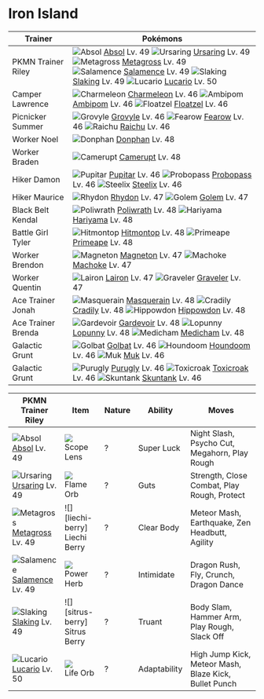 # Iron Island

Trainer                    | Pokémons
---                        | ---
PKMN Trainer Riley         | ![][359]  [Absol] Lv. 49  ![][217]  [Ursaring] Lv. 49  ![][376]  [Metagross] Lv. 49 <br> ![][373]  [Salamence] Lv. 49  ![][289]  [Slaking] Lv. 49  ![][448]  [Lucario] Lv. 50
Camper Lawrence            | ![][005]  [Charmeleon] Lv. 46  ![][424]  [Ambipom] Lv. 46  ![][419]  [Floatzel] Lv. 46
Picnicker Summer           | ![][253]  [Grovyle] Lv. 46  ![][022]  [Fearow] Lv. 46  ![][026]  [Raichu] Lv. 46
Worker Noel                | ![][232]  [Donphan] Lv. 48
Worker Braden              | ![][323]  [Camerupt] Lv. 48
Hiker Damon                | ![][247]  [Pupitar] Lv. 46  ![][476]  [Probopass] Lv. 46  ![][208]  [Steelix] Lv. 46
Hiker Maurice              | ![][112]  [Rhydon] Lv. 47  ![][076]  [Golem] Lv. 47
Black Belt Kendal          | ![][062]  [Poliwrath] Lv. 48  ![][297]  [Hariyama] Lv. 48
Battle Girl Tyler          | ![][237]  [Hitmontop] Lv. 48  ![][057]  [Primeape] Lv. 48
Worker Brendon             | ![][082]  [Magneton] Lv. 47  ![][067]  [Machoke] Lv. 47
Worker Quentin             | ![][305]  [Lairon] Lv. 47  ![][075]  [Graveler] Lv. 47
Ace Trainer Jonah          | ![][284]  [Masquerain] Lv. 48  ![][346]  [Cradily] Lv. 48  ![][450]  [Hippowdon] Lv. 48
Ace Trainer Brenda         | ![][282]  [Gardevoir] Lv. 48  ![][428]  [Lopunny] Lv. 48  ![][308]  [Medicham] Lv. 48
Galactic Grunt             | ![][042]  [Golbat] Lv. 46  ![][229]  [Houndoom] Lv. 46  ![][089]  [Muk] Lv. 46
Galactic Grunt             | ![][432]  [Purugly] Lv. 46  ![][454]  [Toxicroak] Lv. 46  ![][435]  [Skuntank] Lv. 46

PKMN Trainer Riley | Item         | Nature  | Ability       | Moves
---                | ---          | ---     | ---           | ---
![][359]<br> [Absol] Lv. 49           | ![][scope-lens]<br> Scope Lens          | ?        | Super Luck          | Night Slash, Psycho Cut, Megahorn, Play Rough
![][217]<br> [Ursaring] Lv. 49        | ![][flame-orb]<br> Flame Orb            | ?        | Guts                | Strength, Close Combat, Play Rough, Protect
![][376]<br> [Metagross] Lv. 49       | ![][liechi-berry]<br> Liechi Berry      | ?        | Clear Body          | Meteor Mash, Earthquake, Zen Headbutt, Agility
![][373]<br> [Salamence] Lv. 49       | ![][power-herb]<br> Power Herb          | ?        | Intimidate          | Dragon Rush, Fly, Crunch, Dragon Dance
![][289]<br> [Slaking] Lv. 49         | ![][sitrus-berry]<br> Sitrus Berry      | ?        | Truant              | Body Slam, Hammer Arm, Play Rough, Slack Off
![][448]<br> [Lucario] Lv. 50         | ![][life-orb]<br> Life Orb              | ?        | Adaptability        | High Jump Kick, Meteor Mash, Blaze Kick, Bullet Punch


[005]: https://raw.githubusercontent.com/PokeAPI/sprites/master/sprites/pokemon/5.png "Charmeleon"
[022]: https://raw.githubusercontent.com/PokeAPI/sprites/master/sprites/pokemon/22.png "Fearow"
[026]: https://raw.githubusercontent.com/PokeAPI/sprites/master/sprites/pokemon/26.png "Raichu"
[042]: https://raw.githubusercontent.com/PokeAPI/sprites/master/sprites/pokemon/42.png "Golbat"
[057]: https://raw.githubusercontent.com/PokeAPI/sprites/master/sprites/pokemon/57.png "Primeape"
[062]: https://raw.githubusercontent.com/PokeAPI/sprites/master/sprites/pokemon/62.png "Poliwrath"
[067]: https://raw.githubusercontent.com/PokeAPI/sprites/master/sprites/pokemon/67.png "Machoke"
[075]: https://raw.githubusercontent.com/PokeAPI/sprites/master/sprites/pokemon/75.png "Graveler"
[076]: https://raw.githubusercontent.com/PokeAPI/sprites/master/sprites/pokemon/76.png "Golem"
[082]: https://raw.githubusercontent.com/PokeAPI/sprites/master/sprites/pokemon/82.png "Magneton"
[089]: https://raw.githubusercontent.com/PokeAPI/sprites/master/sprites/pokemon/89.png "Muk"
[112]: https://raw.githubusercontent.com/PokeAPI/sprites/master/sprites/pokemon/112.png "Rhydon"
[208]: https://raw.githubusercontent.com/PokeAPI/sprites/master/sprites/pokemon/208.png "Steelix"
[217]: https://raw.githubusercontent.com/PokeAPI/sprites/master/sprites/pokemon/217.png "Ursaring"
[229]: https://raw.githubusercontent.com/PokeAPI/sprites/master/sprites/pokemon/229.png "Houndoom"
[232]: https://raw.githubusercontent.com/PokeAPI/sprites/master/sprites/pokemon/232.png "Donphan"
[237]: https://raw.githubusercontent.com/PokeAPI/sprites/master/sprites/pokemon/237.png "Hitmontop"
[247]: https://raw.githubusercontent.com/PokeAPI/sprites/master/sprites/pokemon/247.png "Pupitar"
[253]: https://raw.githubusercontent.com/PokeAPI/sprites/master/sprites/pokemon/253.png "Grovyle"
[282]: https://raw.githubusercontent.com/PokeAPI/sprites/master/sprites/pokemon/282.png "Gardevoir"
[284]: https://raw.githubusercontent.com/PokeAPI/sprites/master/sprites/pokemon/284.png "Masquerain"
[289]: https://raw.githubusercontent.com/PokeAPI/sprites/master/sprites/pokemon/289.png "Slaking"
[297]: https://raw.githubusercontent.com/PokeAPI/sprites/master/sprites/pokemon/297.png "Hariyama"
[305]: https://raw.githubusercontent.com/PokeAPI/sprites/master/sprites/pokemon/305.png "Lairon"
[308]: https://raw.githubusercontent.com/PokeAPI/sprites/master/sprites/pokemon/308.png "Medicham"
[323]: https://raw.githubusercontent.com/PokeAPI/sprites/master/sprites/pokemon/323.png "Camerupt"
[346]: https://raw.githubusercontent.com/PokeAPI/sprites/master/sprites/pokemon/346.png "Cradily"
[359]: https://raw.githubusercontent.com/PokeAPI/sprites/master/sprites/pokemon/359.png "Absol"
[373]: https://raw.githubusercontent.com/PokeAPI/sprites/master/sprites/pokemon/373.png "Salamence"
[376]: https://raw.githubusercontent.com/PokeAPI/sprites/master/sprites/pokemon/376.png "Metagross"
[419]: https://raw.githubusercontent.com/PokeAPI/sprites/master/sprites/pokemon/419.png "Floatzel"
[424]: https://raw.githubusercontent.com/PokeAPI/sprites/master/sprites/pokemon/424.png "Ambipom"
[428]: https://raw.githubusercontent.com/PokeAPI/sprites/master/sprites/pokemon/428.png "Lopunny"
[432]: https://raw.githubusercontent.com/PokeAPI/sprites/master/sprites/pokemon/432.png "Purugly"
[435]: https://raw.githubusercontent.com/PokeAPI/sprites/master/sprites/pokemon/435.png "Skuntank"
[448]: https://raw.githubusercontent.com/PokeAPI/sprites/master/sprites/pokemon/448.png "Lucario"
[450]: https://raw.githubusercontent.com/PokeAPI/sprites/master/sprites/pokemon/450.png "Hippowdon"
[454]: https://raw.githubusercontent.com/PokeAPI/sprites/master/sprites/pokemon/454.png "Toxicroak"
[476]: https://raw.githubusercontent.com/PokeAPI/sprites/master/sprites/pokemon/476.png "Probopass"
[Charmeleon]: pokemon_changes/005/
[Fearow]: pokemon_changes/022/
[Raichu]: pokemon_changes/026/
[Golbat]: pokemon_changes/042/
[Primeape]: pokemon_changes/057/
[Poliwrath]: pokemon_changes/062/
[Machoke]: pokemon_changes/067/
[Graveler]: pokemon_changes/075/
[Golem]: pokemon_changes/076/
[Magneton]: pokemon_changes/082/
[Muk]: pokemon_changes/089/
[Rhydon]: pokemon_changes/112/
[Steelix]: pokemon_changes/208/
[Ursaring]: pokemon_changes/217/
[Houndoom]: pokemon_changes/229/
[Donphan]: pokemon_changes/232/
[Hitmontop]: pokemon_changes/237/
[Pupitar]: pokemon_changes/247/
[Grovyle]: pokemon_changes/253/
[Gardevoir]: pokemon_changes/282/
[Masquerain]: pokemon_changes/284/
[Slaking]: pokemon_changes/289/
[Hariyama]: pokemon_changes/297/
[Lairon]: pokemon_changes/305/
[Medicham]: pokemon_changes/308/
[Camerupt]: pokemon_changes/323/
[Cradily]: pokemon_changes/346/
[Absol]: pokemon_changes/359/
[Salamence]: pokemon_changes/373/
[Metagross]: pokemon_changes/376/
[Floatzel]: pokemon_changes/419/
[Ambipom]: pokemon_changes/424/
[Lopunny]: pokemon_changes/428/
[Purugly]: pokemon_changes/432/
[Skuntank]: pokemon_changes/435/
[Lucario]: pokemon_changes/448/
[Hippowdon]: pokemon_changes/450/
[Toxicroak]: pokemon_changes/454/
[Probopass]: pokemon_changes/476/
[flame-orb]: https://raw.githubusercontent.com/PokeAPI/sprites/master/sprites/items/flame-orb.png
[scope-lens]: https://raw.githubusercontent.com/PokeAPI/sprites/master/sprites/items/scope-lens.png
[life-orb]: https://raw.githubusercontent.com/PokeAPI/sprites/master/sprites/items/life-orb.png
[power-herb]: https://raw.githubusercontent.com/PokeAPI/sprites/master/sprites/items/power-herb.png
